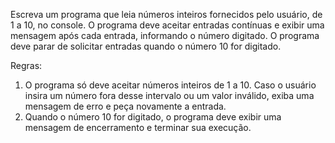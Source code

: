 Escreva um programa que leia números inteiros fornecidos pelo usuário, de 1 a 10, no console. O programa deve aceitar entradas contínuas e exibir uma mensagem após cada entrada, informando o número digitado. O programa deve parar de solicitar entradas quando o número 10 for digitado.

Regras:

1. O programa só deve aceitar números inteiros de 1 a 10. Caso o usuário insira um número fora desse intervalo ou um valor inválido, exiba uma mensagem de erro e peça novamente a entrada.
2. Quando o número 10 for digitado, o programa deve exibir uma mensagem de encerramento e terminar sua execução.